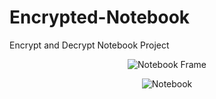 # Encrypted-Notebook
<p1 align="center">Encrypt and Decrypt Notebook Project </p1>
<div align="center">

![Notebook Frame](https://github.com/user-attachments/assets/f9f87478-fb03-49d5-b79a-32ec78ca66f3)

![Notebook](https://github.com/user-attachments/assets/856aedd7-b1b5-48b9-8c52-0037860bca8a)

</div>
